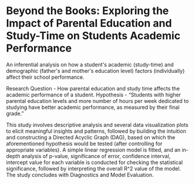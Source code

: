 # Beyond the Books: Exploring the Impact of Parental Education and Study-Time on Students Academic Performance

An inferential analysis on how a student's academic (study-time) and demographic (father's and mother's education level) factors (individually) affect their school performance. 

Research Question - How parental education and study time affects the academic performance of a student.
Hypothesis - “Students with higher parental education levels and more number of hours per week dedicated to studying have better academic performance, as measured by their final grade.”

This study involves descriptive analysis and several data visualization plots to elicit meaningful insights and patterns, followed by building the intuition and constructing a Directed Acyclic Graph (DAG), based on which the aforementioned hypothesis would be tested (after controlling for appropriate variables). A simple linear regression model is fitted, and an in-depth analysis of p-value, significance of error, confidence interval, intercept value for each variable is conducted for checking the statistical significance, followed by interpreting the overall R^2 value of the model. The study concludes with Diagnostics and Model Evaluation. 
